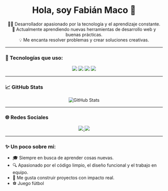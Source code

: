 <h1 align="center">Hola, soy Fabián Maco 👋</h1>

<p align="center">
  👨‍💻 Desarrollador apasionado por la tecnología y el aprendizaje constante.<br>
  🌱 Actualmente aprendiendo nuevas herramientas de desarrollo web y buenas prácticas.<br>
  💡 Me encanta resolver problemas y crear soluciones creativas.<br>
</p>

---

### 🚀 Tecnologías que uso:

<p align="center">
  <img src="https://img.shields.io/badge/HTML5-E34F26?style=for-the-badge&logo=html5&logoColor=white"/>
  <img src="https://img.shields.io/badge/CSS3-1572B6?style=for-the-badge&logo=css3&logoColor=white"/>
  <img src="https://img.shields.io/badge/JavaScript-F7DF1E?style=for-the-badge&logo=javascript&logoColor=black"/>
  <img src="https://img.shields.io/badge/Git-F05032?style=for-the-badge&logo=git&logoColor=white"/>
</p>

---

### 📈 GitHub Stats

<p align="center">
  <img src="https://github-readme-stats.vercel.app/api?username=Fabii4n05&show_icons=true&theme=tokyonight" alt="GitHub Stats">
</p>

---

### 🌐 Redes Sociales

<p align="center">
  <a href="https://www.instagram.com/fabian05maco" target="_blank">
    <img src="https://img.shields.io/badge/Instagram-E4405F?style=for-the-badge&logo=instagram&logoColor=white" />
  </a>
  <a href="https://www.facebook.com/Fabi4n.Maco?locale=es_LA" target="_blank">
    <img src="https://img.shields.io/badge/Facebook-1877F2?style=for-the-badge&logo=facebook&logoColor=white" />
  </a>
</p>

---

### ✨ Un poco sobre mí:

- 🎓 Siempre en busca de aprender cosas nuevas.
- 🔍 Apasionado por el código limpio, el diseño funcional y el trabajo en equipo.
- 🎯 Me gusta construir proyectos con impacto real.
- ⚽ Juego fútbol
